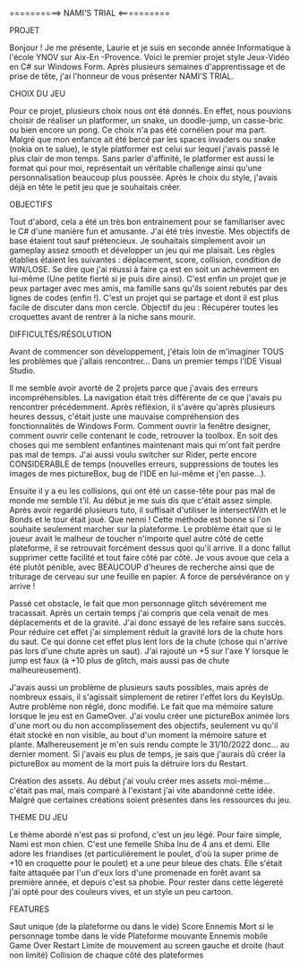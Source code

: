 

==========> NAMI'S TRIAL <==========

PROJET

Bonjour ! 
Je me présente, Laurie et je suis en seconde année Informatique à l'école YNOV sur Aix-En -Provence.
Voici le premier projet style Jeux-Vidéo en C# sur Windows Form. 
Après plusieurs semaines d'apprentissage et de prise de tête, j'ai l'honneur de vous présenter NAMI'S TRIAL.

CHOIX DU JEU

Pour ce projet, plusieurs choix nous ont été donnés. En effet, nous pouvions choisir de réaliser un platformer, un snake, un doodle-jump, un casse-bric ou bien 
encore un pong. 
Ce choix n'a pas été cornélien pour ma part. Malgré que mon enfance ait été bercé par les spaces invaders ou snake (nokia on te salue), le style platformer est celui sur lequel j'avais passé le plus clair de mon temps. Sans parler d'affinité, le platformer est aussi le format qui pour moi, représentait un véritable challenge ainsi qu'une personnalisation beaucoup plus poussée. Après le choix du style, j'avais déjà en tête le petit jeu que je souhaitais créer.

OBJECTIFS

Tout d'abord, cela a été un très bon entrainement pour se familiariser avec le C# d'une manière fun et amusante. J'ai été très investie.
Mes objectifs de base étaient tout sauf prétencieux. Je souhaitais simplement avoir un gameplay assez smooth et développer un jeu qui me plaisait. 
Les règles établies étaient les suivantes : déplacement, score, collision, condition de WIN/LOSE.
Se dire que j'ai réussi à faire ça est en soit un achèvement en lui-même (Une petite fierté si je puis dire ainsi).
C'est enfin un projet que je peux partager avec mes amis, ma famille sans qu'ils soient rebutés par des lignes de codes (enfin !). C'est un projet qui se partage et dont il est plus facile de discuter dans mon cercle. 
Objectif du jeu : Récupérer toutes les croquettes avant de rentrer à la niche sans mourir. 

DIFFICULTÉS/RÉSOLUTION

Avant de commencer son développement, j'étais loin de m'imaginer TOUS les problèmes que j'allais rencontrer... 
Dans un premier temps l'IDE Visual Studio.

Il me semble avoir avorté de 2 projets parce que j'avais des erreurs incompréhensibles. La navigation était très différente de ce que j'avais pu rencontrer précédemment. Après réfléxion, il s'avère qu'après plusieurs heures dessus, c'était juste une mauvaise compréhension des fonctionnalités de Windows Form. Comment ouvrir la fenêtre designer, comment ouvrir celle contenant le code, retrouver la toolbox. En soit des choses qui me  semblent enfantines maintenant mais qui m'ont fait perdre pas mal de temps. J'ai aussi voulu switcher sur Rider, perte encore CONSIDERABLE de temps (nouvelles erreurs, suppressions de toutes les images de mes pictureBox, bug de l'IDE en lui-même et j'en passe...).

Ensuite il y a eu les collisions, qui ont été un casse-tête pour pas mal de monde me semble t'il. Au début je me suis dis que c'était assez simple. Après avoir regardé 
plusieurs tuto, il suffisait d'utiliser le intersectWith et le Bonds et le tour était joué. Que nenni ! Cette méthode est bonne si l'on souhaite seulement marcher
sur la plateforme. Le problème était que si le joueur avait le malheur de toucher n'importe quel autre côté de cette plateforme, il se retrouvait forcément dessus 
quoi qu'il arrive. Il a donc fallut supprimer cette facilité et tout faire côté par côté. Je vous avoue que cela a été plutôt pénible, avec BEAUCOUP d'heures de 
recherche ainsi que de triturage de cerveau sur une feuille en papier. A force de persévérance on y arrive ! 

Passé cet obstacle, le fait que mon personnage glitch sévérement me tracassait. Après un certain temps j'ai compris que cela venait de mes déplacements et de la
gravité. J'ai donc essayé de les refaire sans succès. Pour réduire cet effet j'ai simplement réduit la gravité lors de la chute hors du saut. Ce qui donne 
cet effet plus lent lors de la chute (chose qui n'arrive pas lors d'une chute après un saut). J'ai rajouté un +5 sur l'axe Y lorsque le jump est faux (à +10 plus de glitch, mais aussi pas de chute malheureusement).

J'avais aussi un problème de plusieurs sauts possibles, mais après de nombreux essais, il s'agissait simplement de retirer l'effet lors du KeyIsUp. 
Autre problème non réglé, donc modifié. Le fait que ma mémoire sature lorsque le jeu est en GameOver. J'ai voulu créer une pictureBox animée lors d'une mort ou du non accomplissement des objectifs, seulement vu qu'il était stocké en non visible, au bout d'un moment la mémoire sature et plante.
Malhereusement je m'en suis rendu compte le 31/10/2022 donc... au dernier moment. Si j'avais eu plus de temps, je sais que j'aurais dû créer la pictureBox au moment de la mort puis la détruire lors du Restart. 

Création des assets. Au début j'ai voulu créer mes assets moi-même... c'était pas mal, mais comparé à l'existant j'ai vite abandonné cette idée. Malgré que certaines créations soient présentes dans les ressources du jeu.


THEME DU JEU

Le thème abordé n'est pas si profond, c'est un jeu légé. 
Pour faire simple, Nami est mon chien. C'est une femelle Shiba Inu de 4 ans et demi. Elle adore les friandises (et particulièrement le poulet, d'où la super prime de +10 en croquette pour le poulet) et a une peur bleue des chats. Elle s'était faite attaquée par l'un d'eux lors d'une promenade en forêt avant sa première année, et depuis c'est sa phobie. 
Pour rester dans cette légereté j'ai opté pour des couleurs vives, et un style un peu cartoon. 

FEATURES

Saut unique (de la plateforme ou dans le vide)
Score
Ennemis
Mort si le personnage tombe dans le vide
Plateforme mouvante
Ennemis mobile
Game Over
Restart
Limite de mouvement au screen gauche et droite (haut non limité)
Collision de chaque côté des plateformes
